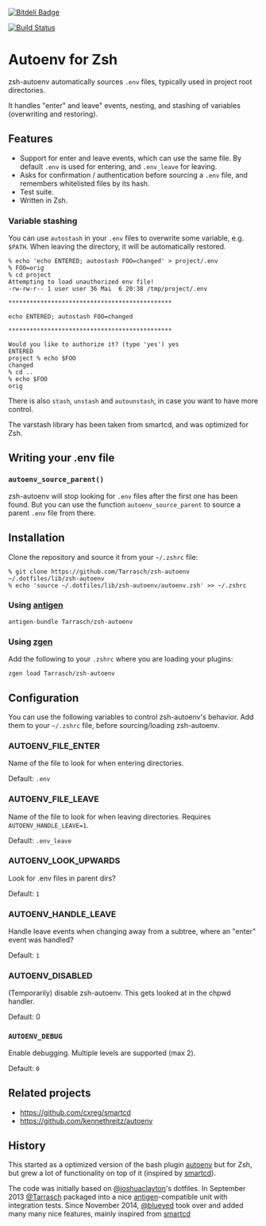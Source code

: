 [![Bitdeli Badge](https://d2weczhvl823v0.cloudfront.net/Tarrasch/zsh-autoenv/trend.png)](https://bitdeli.com/free "Bitdeli Badge")

[![Build Status](https://travis-ci.org/Tarrasch/zsh-autoenv.svg?branch=master)](https://travis-ci.org/Tarrasch/zsh-autoenv)

# Autoenv for Zsh

zsh-autoenv automatically sources `.env` files, typically used in project
root directories.

It handles "enter" and leave" events, nesting, and stashing of
variables (overwriting and restoring).

## Features

 - Support for enter and leave events, which can use the same file.
   By default `.env` is used for entering, and `.env_leave` for leaving.
 - Asks for confirmation / authentication before sourcing a `.env` file, and
   remembers whitelisted files by its hash.
 - Test suite.
 - Written in Zsh.

### Variable stashing

You can use `autostash` in your `.env` files to overwrite some variable, e.g.
`$PATH`.  When leaving the directory, it will be automatically restored.

    % echo 'echo ENTERED; autostash FOO=changed' > project/.env
    % FOO=orig
    % cd project
    Attempting to load unauthorized env file!
    -rw-rw-r-- 1 user user 36 Mai  6 20:38 /tmp/project/.env

    **********************************************

    echo ENTERED; autostash FOO=changed

    **********************************************

    Would you like to authorize it? (type 'yes') yes
    ENTERED
    project % echo $FOO
    changed
    % cd ..
    % echo $FOO
    orig

There is also `stash`, `unstash` and `autounstash`, in case you want to
have more control.

The varstash library has been taken from smartcd, and was optimized for Zsh.


## Writing your .env file

### `autoenv_source_parent()`

zsh-autoenv will stop looking for `.env` files after the first one has been
found.  But you can use the function `autoenv_source_parent` to source a
parent `.env` file from there.


## Installation

Clone the repository and source it from your `~/.zshrc` file:

    % git clone https://github.com/Tarrasch/zsh-autoenv ~/.dotfiles/lib/zsh-autoenv
    % echo 'source ~/.dotfiles/lib/zsh-autoenv/autoenv.zsh' >> ~/.zshrc

### Using [antigen](https://github.com/zsh-users/antigen)

    antigen-bundle Tarrasch/zsh-autoenv

### Using [zgen](https://github.com/tarjoilija/zgen)

Add the following to your `.zshrc` where you are loading your plugins:

    zgen load Tarrasch/zsh-autoenv


## Configuration

You can use the following variables to control zsh-autoenv's behavior.
Add them to your `~/.zshrc` file, before sourcing/loading zsh-autoenv.

### AUTOENV\_FILE\_ENTER
Name of the file to look for when entering directories.

Default: `.env`

### AUTOENV\_FILE\_LEAVE
Name of the file to look for when leaving directories.
Requires `AUTOENV_HANDLE_LEAVE=1`.

Default: `.env_leave`

### AUTOENV\_LOOK\_UPWARDS
Look for .env files in parent dirs?

Default: `1`

### AUTOENV\_HANDLE\_LEAVE
Handle leave events when changing away from a subtree, where an "enter"
event was handled?

Default: `1`

### AUTOENV\_DISABLED
(Temporarily) disable zsh-autoenv. This gets looked at in the chpwd handler.

Default: 0

### `AUTOENV_DEBUG`
Enable debugging. Multiple levels are supported (max 2).

Default: `0`


## Related projects
- https://github.com/cxreg/smartcd
- https://github.com/kennethreitz/autoenv


## History

This started as a optimized version of the bash plugin
[autoenv](https://github.com/kennethreitz/autoenv) but for Zsh, but grew a lot of
functionality on top of it (inspired by
[smartcd]).

The code was initially based on [@joshuaclayton](https://github.com/joshuaclayton)'s dotfiles.
In September 2013 [@Tarrasch](https://github.com/Tarrasch) packaged into a nice
[antigen]-compatible unit with integration tests. Since November 2014,
[@blueyed](https://github.com/blueyed) took over and added many many nice features,
mainly inspired from [smartcd]

[antigen]: https://github.com/Tarrasch/antigen-hs
[smartcd]: https://github.com/cxreg/smartcd
